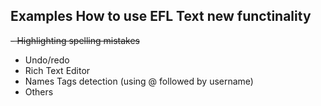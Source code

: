 ## Examples How to use EFL Text new functinality
~~- Highlighting spelling mistakes~~
- Undo/redo
- Rich Text Editor
- Names Tags detection (using @ followed by username)
- Others
